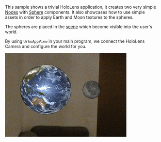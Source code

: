 This sample shows a trivial HoloLens application, it creates two very simple 
[Nodes](https://developer.xamarin.com/api/type/Urho.Node) with [Sphere](https://developer.xamarin.com/api/type/Urho.Shapes.Sphere) components. 
It also showcases how to use simple assets in order to apply Earth and Moon textures to the spheres.

The spheres are placed in the [scene](https://developer.xamarin.com/api/type/Urho.Scene) which become
visible into the user's world.

By using `UrhoAppView` in your main program, we connect the HoloLens Camera and configure the
world for you.

![Screenshot](Screenshots/Video2.gif) 
